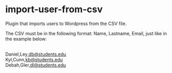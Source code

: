 # import-user-from-csv
Plugin that imports users to Wordpress from the CSV file.

The CSV must be in the following format: Name, Lastname, Email, just like in the example below:

<br>Daniel,Ley,db@students.edu
<br>Kyl,Cunn,kb@students.edu
<br>Debah,Gler,dl@students.edu
